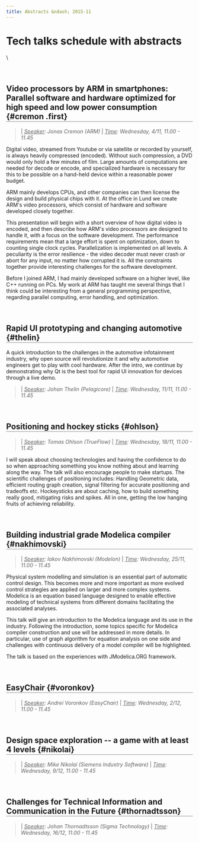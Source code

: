 ```yaml
---
title: Abstracts &ndash; 2015-11
---
```




  <style>
  h2.first {
    margin-top: 1em;
    border-bottom: 2px solid #BBB;
  }
  h2 {
    margin-top: 3em;
    border-bottom: 2px solid #BBB;
  }
  </style>



# Tech talks schedule with abstracts

\



## Video processors by ARM in smartphones: Parallel software and hardware optimized for high speed and low power consumption {#cremon .first}

>| *<u>Speaker</u>: Jonas Cremon (ARM)*
>| *<u>Time</u>: Wednesday, 4/11, 11.00 - 11.45*

Digital video, streamed from Youtube or via satellite or recorded by
yourself, is always heavily compressed (encoded). Without such compression,
a DVD would only hold a few minutes of film. Large amounts of computations
are needed for decode or encode, and specialized hardware is necessary for
this to be possible on a hand-held device within a reasonable power budget.

ARM mainly develops CPUs, and other companies can then license the design
and build physical chips with it. At the office in Lund we create ARM's
video processors, which consist of hardware and software developed closely
together.

This presentation will begin with a short overview of how digital video is
encoded, and then describe how ARM's video processors are designed to
handle it, with a focus on the software development. The performance
requirements mean that a large effort is spent on optimization, down to
counting single clock cycles. Parallelization is implemented on all levels.
A peculiarity is the error resilience - the video decoder must never crash
or abort for any input, no matter how corrupted it is. All the constraints
together provide interesting challenges for the software development.

Before I joined ARM, I had mainly developed software on a higher level,
like C++ running on PCs. My work at ARM has taught me several things that I
think could be interesting from a general programming perspective,
regarding parallel computing, error handling, and optimization.



## Rapid UI prototyping and changing automotive {#thelin}

A quick introduction to the challenges in the automotive infotainment
industry, why open source will revolutionize it and why automotive
engineers get to play with cool hardware. After the intro, we continue
by demonstrating why Qt is the best tool for rapid UI innovation for
devices through a live demo.

>| *<u>Speaker</u>: Johan Thelin (Pelagicore)*
>| *<u>Time</u>: Wednesday, 11/11, 11.00 - 11.45*



## Positioning and hockey sticks {#ohlson}

>| *<u>Speaker</u>: Tomas Ohlson (TrueFlow)*
>| *<u>Time</u>: Wednesday, 18/11, 11.00 - 11.45*

I will speak about choosing technologies and having the confidence to do
so when approaching something you know nothing about and learning along the
way. The talk will also encourage people to make startups.
The scientific challenges of positioning includes: Handling Geometric data,
efficient routing graph creation, signal filtering for accurate positioning
and tradeoffs etc.
Hockeysticks are about caching, how to build something really good,
mitigating risks and spikes. All in one, getting the low hanging fruits of
achieving reliability.



## Building industrial grade Modelica compiler {#nakhimovski}

>| *<u>Speaker</u>: Iakov Nakhimovski (Modelon)*
>| *<u>Time</u>: Wednesday, 25/11, 11.00 - 11.45*

Physical system modelling and simulation is an essential part of automatic
control design. This becomes more and more important as more evolved
control strategies are applied on larger and more complex systems. Modelica
is an equation based language designed to enable effective modeling of
technical systems from different domains facilitating the associated
analyses.

This talk will give an introduction to the Modelica language and its use in
the industry. Following the introduction, some topics specific for Modelica
compiler construction and use will be addressed in more details. In
particular, use of graph algorithm for equation analysis on one side and
challenges with continuous delivery of a model compiler will be highlighted.

The talk is based on the experiences with JModelica.ORG framework.



## EasyChair {#voronkov}

>| *<u>Speaker</u>: Andrei Voronkov (EasyChair)*
>| *<u>Time</u>: Wednesday, 2/12, 11.00 - 11.45*



## Design space exploration -- a game with at least 4 levels {#nikolai}

>| *<u>Speaker</u>: Mike Nikolai (Siemens Industry Software)*
>| *<u>Time</u>: Wednesday, 9/12, 11.00 - 11.45*



## Challenges for Technical Information and Communication in the Future {#thornadtsson}

>| *<u>Speaker</u>: Johan Thornadtsson (Sigma Technology)*
>| *<u>Time</u>: Wednesday, 16/12, 11.00 - 11.45*

